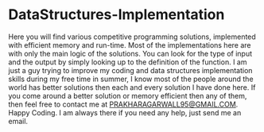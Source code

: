 # DataStructures-Implementation
Here you will find various competitive programming solutions, implemented with efficient memory and run-time.
Most of the implementations here are with only the main logic of the solutions. You can look for the type of input and the output by simply looking up to the definition of the function.
I am just a guy trying to improve my coding and data structures implementation skills during my free time in summer, I know most of the people around the world has better solutions then each and every solution I have done here.
If you come around a better solution or memory efficient then any of them, then feel free to contact me at PRAKHARAGARWALL95@GMAIL.COM.
Happy Coding. I am always there if you need any help, just send me an email.
